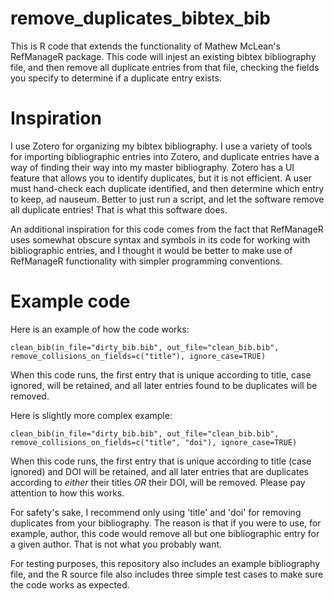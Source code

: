 # remove_duplicates_bibtex_bib

This is R code that extends the functionality of Mathew McLean's RefManageR package. This code will injest an existing bibtex bibliography file, and then remove all duplicate entries from that file, checking the fields you specify to determine if a duplicate entry exists. 

# Inspiration

I use Zotero for organizing my bibtex bibliography. I use a variety of tools for importing bibliographic entries into Zotero, and duplicate entries have a way of finding their way into my master bibliography. Zotero has a UI feature that allows you to identify duplicates, but it is not efficient. A user must hand-check each duplicate identified, and then determine which entry to keep, ad nauseum. Better to just run a script, and let the software remove all duplicate entries! That is what this software does.

An additional inspiration for this code comes from the fact that RefManageR uses somewhat obscure syntax and symbols in its code for working with bibliographic entries, and I thought it would be better to make use of RefManageR functionality with simpler programming conventions.

# Example code

Here is an example of how the code works:

```
clean_bib(in_file="dirty_bib.bib", out_file="clean_bib.bib", remove_collisions_on_fields=c("title"), ignore_case=TRUE)
```
When this code runs, the first entry that is unique according to title, case ignored, will be retained, and all later entries found to be duplicates will be removed. 

Here is slightly more complex example:
```
clean_bib(in_file="dirty_bib.bib", out_file="clean_bib.bib", remove_collisions_on_fields=c("title", "doi"), ignore_case=TRUE)
```
When this code runs, the first entry that is unique according to title (case ignored) and DOI will be retained, and all later entries that are duplicates according to *either* their titles *OR* their DOI, will be removed. Please pay attention to how this works. 

For safety's sake, I recommend only using 'title' and 'doi' for removing duplicates from your bibliography. The reason is that if you were to use, for example, author, this code would remove all but one bibliographic entry for a given author. That is not what you probably want.

For testing purposes, this repository also includes an example bibliography file, and the R source file also includes three simple test cases to make sure the code works as expected.

